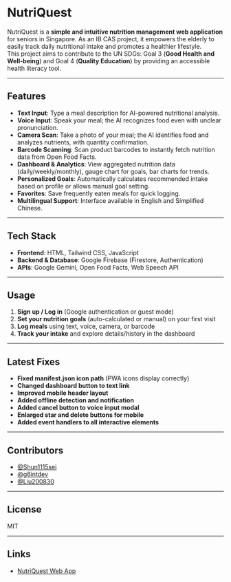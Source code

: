 # NutriQuest

NutriQuest is a **simple and intuitive nutrition management web application** for seniors in Singapore. As an IB CAS project, it empowers the elderly to easily track daily nutritional intake and promotes a healthier lifestyle.  
This project aims to contribute to the UN SDGs: Goal 3 (**Good Health and Well-being**) and Goal 4 (**Quality Education**) by providing an accessible health literacy tool.

---

## Features

- **Text Input**: Type a meal description for AI-powered nutritional analysis.
- **Voice Input**: Speak your meal; the AI recognizes food even with unclear pronunciation.
- **Camera Scan**: Take a photo of your meal; the AI identifies food and analyzes nutrients, with quantity confirmation.
- **Barcode Scanning**: Scan product barcodes to instantly fetch nutrition data from Open Food Facts.
- **Dashboard & Analytics**: View aggregated nutrition data (daily/weekly/monthly), gauge chart for goals, bar charts for trends.
- **Personalized Goals**: Automatically calculates recommended intake based on profile or allows manual goal setting.
- **Favorites**: Save frequently eaten meals for quick logging.
- **Multilingual Support**: Interface available in English and Simplified Chinese.

---

## Tech Stack

- **Frontend**: HTML, Tailwind CSS, JavaScript
- **Backend & Database**: Google Firebase (Firestore, Authentication)
- **APIs**: Google Gemini, Open Food Facts, Web Speech API

---

## Usage

1. **Sign up / Log in** (Google authentication or guest mode)
2. **Set your nutrition goals** (auto-calculated or manual) on your first visit
3. **Log meals** using text, voice, camera, or barcode
4. **Track your intake** and explore details/history in the dashboard

---

## Latest Fixes

- **Fixed manifest.json icon path** (PWA icons display correctly)
- **Changed dashboard button to text link**
- **Improved mobile header layout**
- **Added offline detection and notification**
- **Added cancel button to voice input modal**
- **Enlarged star and delete buttons for mobile**
- **Added event handlers to all interactive elements**

---

## Contributors

- [@Shun1115sei](https://github.com/Shun1115sei)
- [@g6intdev](https://github.com/g6intdev)
- [@Liu200830](https://github.com/Liu200830)

---

## License

MIT

---

## Links

- [NutriQuest Web App](https://nutri-quest-five.vercel.app)

